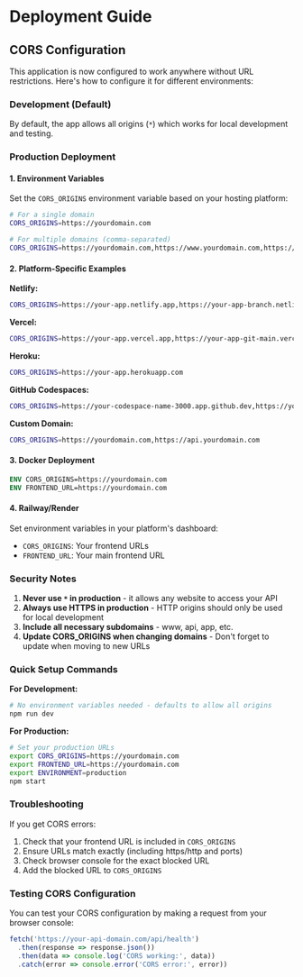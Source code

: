 # Deployment Guide

## CORS Configuration

This application is now configured to work anywhere without URL restrictions. Here's how to configure it for different environments:

### Development (Default)
By default, the app allows all origins (`*`) which works for local development and testing.

### Production Deployment

#### 1. Environment Variables
Set the `CORS_ORIGINS` environment variable based on your hosting platform:

```bash
# For a single domain
CORS_ORIGINS=https://yourdomain.com

# For multiple domains (comma-separated)
CORS_ORIGINS=https://yourdomain.com,https://www.yourdomain.com,https://app.yourdomain.com
```

#### 2. Platform-Specific Examples

**Netlify:**
```bash
CORS_ORIGINS=https://your-app.netlify.app,https://your-app-branch.netlify.app
```

**Vercel:**
```bash
CORS_ORIGINS=https://your-app.vercel.app,https://your-app-git-main.vercel.app
```

**Heroku:**
```bash
CORS_ORIGINS=https://your-app.herokuapp.com
```

**GitHub Codespaces:**
```bash
CORS_ORIGINS=https://your-codespace-name-3000.app.github.dev,https://your-codespace-name-80.app.github.dev
```

**Custom Domain:**
```bash
CORS_ORIGINS=https://yourdomain.com,https://api.yourdomain.com
```

#### 3. Docker Deployment
```dockerfile
ENV CORS_ORIGINS=https://yourdomain.com
ENV FRONTEND_URL=https://yourdomain.com
```

#### 4. Railway/Render
Set environment variables in your platform's dashboard:
- `CORS_ORIGINS`: Your frontend URLs
- `FRONTEND_URL`: Your main frontend URL

### Security Notes

1. **Never use `*` in production** - it allows any website to access your API
2. **Always use HTTPS in production** - HTTP origins should only be used for local development
3. **Include all necessary subdomains** - www, api, app, etc.
4. **Update CORS_ORIGINS when changing domains** - Don't forget to update when moving to new URLs

### Quick Setup Commands

**For Development:**
```bash
# No environment variables needed - defaults to allow all origins
npm run dev
```

**For Production:**
```bash
# Set your production URLs
export CORS_ORIGINS=https://yourdomain.com
export FRONTEND_URL=https://yourdomain.com
export ENVIRONMENT=production
npm start
```

### Troubleshooting

If you get CORS errors:
1. Check that your frontend URL is included in `CORS_ORIGINS`
2. Ensure URLs match exactly (including https/http and ports)
3. Check browser console for the exact blocked URL
4. Add the blocked URL to `CORS_ORIGINS`

### Testing CORS Configuration

You can test your CORS configuration by making a request from your browser console:
```javascript
fetch('https://your-api-domain.com/api/health')
  .then(response => response.json())
  .then(data => console.log('CORS working:', data))
  .catch(error => console.error('CORS error:', error))
```
